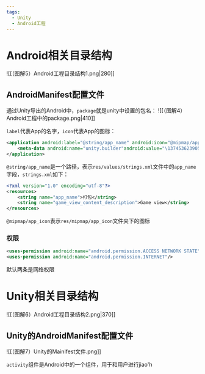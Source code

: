 ```yaml
---
tags:
  - Unity
  - Android工程
---
```


# Android相关目录结构
![[（图解5）Android工程目录结构1.png|280]]
## AndroidManifest配置文件

通过Unity导出的Android中，`package`就是unity中设置的包名：
![[（图解4）Android工程中的package.png|410]]

`label`代表App的名字，`icon`代表App的图标：
```XML
<application android:label="@string/app_name" android:icon="@mipmap/app_icon">
	<meta-data android:name="unity.builder"android:value="\1374536239054"/>
</application>
```
`@string/app_name`是一个路径，表示`res/values/strings.xml`文件中的`app_name`字段，`strings.xml`如下：
```xml
<?xml version="1.0" encoding="utf-8"?>
<resources>
	<string name="app_name">打包</string>
	<string name="game_view_content_description">Game view</string>
</resources>
```

`@mipmap/app_icon`表示`res/mipmap/app_icon`文件夹下的图标

### 权限

```XML
<uses-permission android:name="android.permission.ACCESS NETWORK STATE"/>
<uses-permission android:name="android.permission.INTERNET"/>
```
默认两条是网络权限

# Unity相关目录结构
![[（图解6）Android工程目录结构2.png|370]]

## Unity的AndroidManifest配置文件

![[（图解7）Unity的Mainifest文件.png]]

`activity`组件是Android中的一个组件，用于和用户进行jiao'h